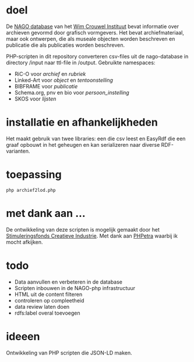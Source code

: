 # doel
De [NAGO database](http://www.nago.nl) van het [Wim Crouwel Instituut](http://www.wimcrouwelinstituut.nl/) bevat informatie over archieven gevormd door grafisch vormgevers. Het bevat archiefmateriaal, maar ook ontwerpen, die als museale objecten worden beschreven en publicatie die als publicaties worden beschreven.

PHP-scripten in dit repository converteren csv-files uit de nago-database in directory /input naar ttl-file in /output. Gebruikte namespaces:
* RiC-O voor _archief_ en _rubriek_ 
* Linked-Art voor _object_ en _tentoonstelling_
* BIBFRAME voor _publicatie_
* Schema.org, pnv en bio voor _persoon_instelling_
* SKOS voor _lijsten_

# installatie en afhankelijkheden
Het maakt gebruik van twee libraries: een die csv leest en EasyRdf die een graaf opbouwt in het geheugen en kan serializeren naar diverse RDF-varianten.

# toepassing
```
php archief2lod.php
```

# met dank aan ...
De ontwikkeling van deze scripten is mogelijk gemaakt door het [Stimuleringsfonds Creatieve Industrie](https://stimuleringsfonds.nl/). Met dank aan [PHPetra](https://github.com/phpetra) waarbij ik mocht afkijken.

# todo
* Data aanvullen en verbeteren in de database
* Scripten inbouwen in de NAGO-php infrastructuur
* HTML uit de content filteren
* controleren op compleetheid
* data review laten doen
* rdfs:label overal toevoegen

# ideeen
Ontwikkeling van PHP scripten die JSON-LD maken. 
